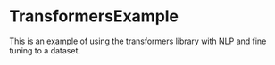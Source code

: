# TransformersExample
This is an example of using the transformers library with NLP and fine tuning to a dataset. 
